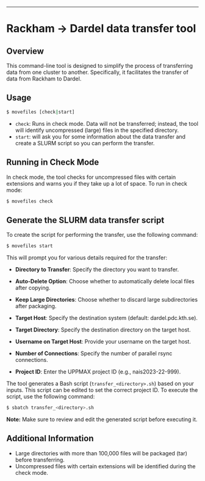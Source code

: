 ---

# Rackham -> Dardel data transfer tool

## Overview

This command-line tool is designed to simplify the process of transferring data from one cluster to another. Specifically, it facilitates the transfer of data from Rackham to Dardel.

## Usage

```bash
$ movefiles [check|start]
```

- `check`: Runs in check mode. Data will not be transferred; instead, the tool will identify uncompressed (large) files in the specified directory.
- `start`: will ask you for some information about the data transfer and create a SLURM script so you can perform the transfer.

## Running in Check Mode

In check mode, the tool checks for uncompressed files with certain extensions and warns you if they take up a lot of space. To run in check mode:

```bash
$ movefiles check
```

## Generate the SLURM data transfer script

To create the script for performing the transfer, use the following command:

```bash
$ movefiles start
```

This will prompt you for various details required for the transfer:

- **Directory to Transfer**: Specify the directory you want to transfer.

- **Auto-Delete Option**: Choose whether to automatically delete local files after copying.

- **Keep Large Directories**: Choose whether to discard large subdirectories after packaging.

- **Target Host**: Specify the destination system (default: dardel.pdc.kth.se).

- **Target Directory**: Specify the destination directory on the target host.

- **Username on Target Host**: Provide your username on the target host.

- **Number of Connections**: Specify the number of parallel rsync connections.

- **Project ID**: Enter the UPPMAX project ID (e.g., nais2023-22-999).

The tool generates a Bash script (`transfer_<directory>.sh`) based on your inputs. This script can be edited to set the correct project ID. To execute the script, use the following command:

```bash
$ sbatch transfer_<directory>.sh
```

**Note:** Make sure to review and edit the generated script before executing it.

## Additional Information

- Large directories with more than 100,000 files will be packaged (tar) before transferring.
- Uncompressed files with certain extensions will be identified during the check mode.
